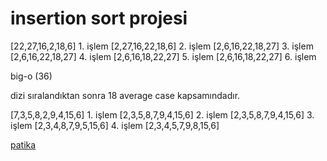# insertion sort projesi

[22,27,16,2,18,6] 1. işlem
[2,27,16,22,18,6] 2. işlem
[2,6,16,22,18,27] 3. işlem
[2,6,16,22,18,27] 4. işlem
[2,6,16,18,22,27] 5. işlem
[2,6,16,18,22,27] 6. işlem

big-o (36)

dizi sıralandıktan sonra 18 average case kapsamındadır.

[7,3,5,8,2,9,4,15,6] 1. işlem
[2,3,5,8,7,9,4,15,6] 2. işlem
[2,3,5,8,7,9,4,15,6] 3. işlem
[2,3,4,8,7,9,5,15,6] 4. işlem
[2,3,4,5,7,9,8,15,6]

[patika](www.patika.dev)